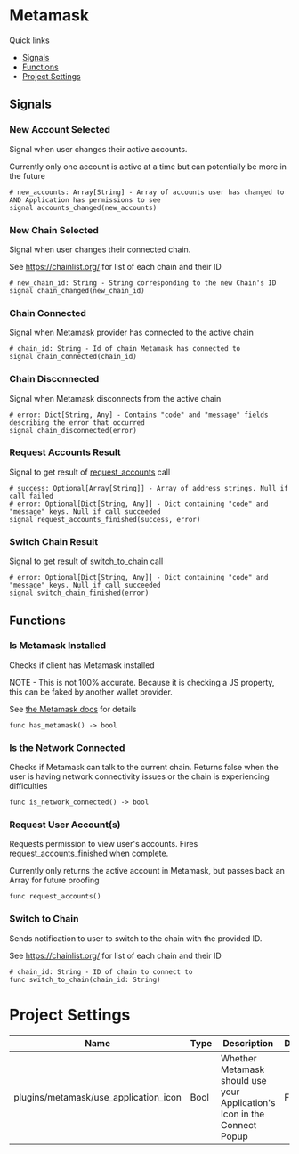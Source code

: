 # Metamask
Quick links
- [Signals](#signals)
- [Functions](#functions)
- [Project Settings](#project-settings)


## Signals
### New Account Selected
Signal when user changes their active accounts.

Currently only one account is active at a time but can potentially be more in the future
```
# new_accounts: Array[String] - Array of accounts user has changed to AND Application has permissions to see
signal accounts_changed(new_accounts)
```


### New Chain Selected
Signal when user changes their connected chain.

See https://chainlist.org/ for list of each chain and their ID
```
# new_chain_id: String - String corresponding to the new Chain's ID
signal chain_changed(new_chain_id)
```


### Chain Connected
Signal when Metamask provider has connected to the active chain
```
# chain_id: String - Id of chain Metamask has connected to
signal chain_connected(chain_id)
```


### Chain Disconnected
Signal when Metamask disconnects from the active chain
```
# error: Dict[String, Any] - Contains "code" and "message" fields describing the error that occurred
signal chain_disconnected(error)
```


### Request Accounts Result
Signal to get result of [request_accounts](#request-user-accounts) call
```
# success: Optional[Array[String]] - Array of address strings. Null if call failed
# error: Optional[Dict[String, Any]] - Dict containing "code" and "message" keys. Null if call succeeded
signal request_accounts_finished(success, error)
```


### Switch Chain Result
Signal to get result of [switch_to_chain](#switch-to-chain) call
```
# error: Optional[Dict[String, Any]] - Dict containing "code" and "message" keys. Null if call succeeded
signal switch_chain_finished(error)
```


## Functions
### Is Metamask Installed
Checks if client has Metamask installed

NOTE - This is not 100% accurate.  Because it is checking a JS property, this can be faked by another wallet provider.

See [the Metamask docs](https://docs.metamask.io/guide/ethereum-provider.html#ethereum-isconnected) for details
```
func has_metamask() -> bool
```


### Is the Network Connected
Checks if Metamask can talk to the current chain.  Returns false when the user is having network connectivity issues or the chain is experiencing difficulties
```
func is_network_connected() -> bool
```


### Request User Account(s)
Requests permission to view user's accounts. Fires request_accounts_finished when complete.

Currently only returns the active account in Metamask, but passes back an Array for future proofing
```
func request_accounts()
```


### Switch to Chain
Sends notification to user to switch to the chain with the provided ID.

See https://chainlist.org/ for list of each chain and their ID
```
# chain_id: String - ID of chain to connect to
func switch_to_chain(chain_id: String)
```


# Project Settings
|Name|Type|Description|Default|
|---|---|---|---|
|plugins/metamask/use_application_icon|Bool|Whether Metamask should use your Application's Icon in the Connect Popup|False|
